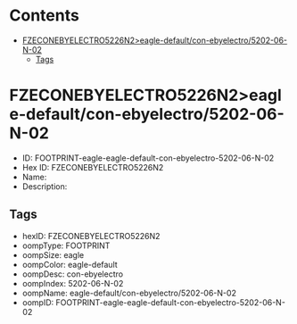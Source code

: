 



Contents
========

* [FZECONEBYELECTRO5226N2>eagle-default/con-ebyelectro/5202-06-N-02](#fzeconebyelectro5226n2eagle-defaultcon-ebyelectro5202-06-n-02)
	* [Tags](#tags)

# FZECONEBYELECTRO5226N2>eagle-default/con-ebyelectro/5202-06-N-02

- ID: FOOTPRINT-eagle-eagle-default-con-ebyelectro-5202-06-N-02
- Hex ID: FZECONEBYELECTRO5226N2
- Name: 
- Description: 

## Tags

- hexID: FZECONEBYELECTRO5226N2
- oompType: FOOTPRINT
- oompSize: eagle
- oompColor: eagle-default
- oompDesc: con-ebyelectro
- oompIndex: 5202-06-N-02
- oompName: eagle-default/con-ebyelectro/5202-06-N-02
- oompID: FOOTPRINT-eagle-eagle-default-con-ebyelectro-5202-06-N-02
